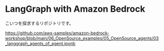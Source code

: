 # LangGraph with Amazon Bedrock

こいつを探求するリポジトリです。

https://github.com/aws-samples/amazon-bedrock-workshop/blob/main/06_OpenSource_examples/05_OpenSource_agents/03_langgraph_agents_of_agent.ipynb
